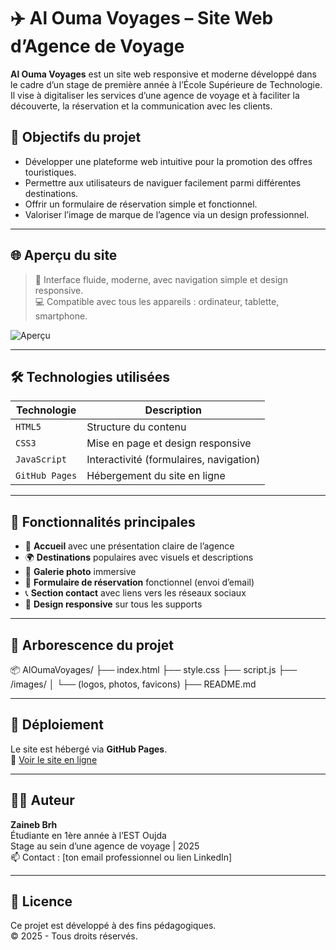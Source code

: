 # ✈️ Al Ouma Voyages – Site Web d’Agence de Voyage

**Al Ouma Voyages** est un site web responsive et moderne développé dans le cadre d’un stage de première année à l’École Supérieure de Technologie. Il vise à digitaliser les services d’une agence de voyage et à faciliter la découverte, la réservation et la communication avec les clients.

## 🧭 Objectifs du projet

- Développer une plateforme web intuitive pour la promotion des offres touristiques.
- Permettre aux utilisateurs de naviguer facilement parmi différentes destinations.
- Offrir un formulaire de réservation simple et fonctionnel.
- Valoriser l’image de marque de l’agence via un design professionnel.

---

## 🌐 Aperçu du site

> 🎯 Interface fluide, moderne, avec navigation simple et design responsive.  
> 💻 Compatible avec tous les appareils : ordinateur, tablette, smartphone.

![Aperçu](images/screenshot-homepage.png)

---

## 🛠️ Technologies utilisées

| Technologie | Description |
|-------------|-------------|
| `HTML5`     | Structure du contenu |
| `CSS3`      | Mise en page et design responsive |
| `JavaScript`| Interactivité (formulaires, navigation) |
| `GitHub Pages` | Hébergement du site en ligne |

---

## 🚀 Fonctionnalités principales

- 📍 **Accueil** avec une présentation claire de l’agence
- 🌍 **Destinations** populaires avec visuels et descriptions
- 📸 **Galerie photo** immersive
- 📅 **Formulaire de réservation** fonctionnel (envoi d’email)
- 📞 **Section contact** avec liens vers les réseaux sociaux
- 🔄 **Design responsive** sur tous les supports

---

## 📁 Arborescence du projet
📦 AlOumaVoyages/
├── index.html
├── style.css
├── script.js
├── /images/
│ └── (logos, photos, favicons)
├── README.md


---

## 📌 Déploiement

Le site est hébergé via **GitHub Pages**.  
🔗 [Voir le site en ligne](https://ton-nom-utilisateur.github.io/AlOumaVoyages)

---

## 👩‍💻 Auteur

**Zaineb Brh**  
Étudiante en 1ère année à l’EST Oujda  
Stage au sein d’une agence de voyage | 2025  
📫 Contact : [ton email professionnel ou lien LinkedIn]

---

## 📜 Licence

Ce projet est développé à des fins pédagogiques.  
© 2025 - Tous droits réservés.

